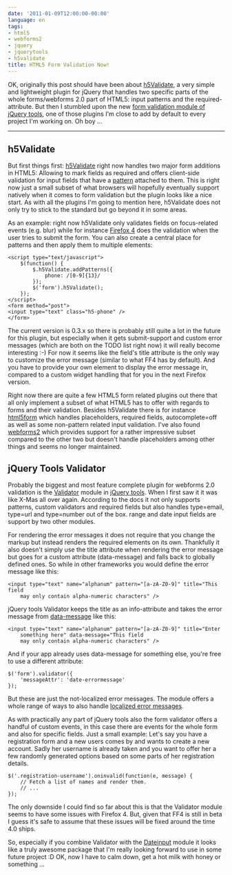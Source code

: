 ```yaml
---
date: '2011-01-09T12:00:00-00:00'
language: en
tags:
- html5
- webforms2
- jquery
- jquerytools
- h5validate
title: HTML5 Form Validation Now!
---
```



OK, originally this post should have been about [h5Validate][h5v], a very simple and
lightweight plugin for jQuery that handles two specific parts of the whole
forms/webforms 2.0 part of HTML5: input patterns and the required-attribute. But
then I stumbled upon the new [form validation module of jQuery tools][val], one of
those plugins I'm close to add by default to every project I'm working on.
Oh boy ...

-------------------------------------------------------------------------------

## h5Validate

But first things first: [h5Validate][h5v] right now
handles two major form additions in HTML5: Allowing to mark fields as required
and offers client-side validation for input fields that have a [pattern][pat]
attached to them.  This is right now just a small subset of what browsers
will hopefully eventually support natively when it comes to form validation
but the plugin looks like a nice start. As with all the plugins I'm going to
mention here, h5Validate does not only try to stick to the standard but go
beyond it in some areas.

As an example: right now h5Validate only validates fields on focus-related
events (e.g. blur) while for instance [Firefox 4][ff4] does the validation
when the user tries to submit the form. You can also create a central place
for patterns and then apply them to multiple elements:
    
    <script type="text/javascript">
        $(function() {
            $.h5Validate.addPatterns({
                phone: /[0-9]{13}/
            });
            $('form').h5Validate();
        });
    </script>
    <form method="post">
    <input type="text" class="h5-phone" />
    </form>

The current version is 0.3.x so there is probably still quite a lot in the
future for this plugin, but especially when it gets submit-support and custom
error messages (which are both on the TODO list right now) it will really
become interesting :-) For now it seems like the field's title attribute is
the only way to customize the error message (similar to what FF4 has by
default). And you have to provide your own element to display the error
message in, compared to a custom widget handling that for you in the next
Firefox version.

Right now there are quite a few HTML5 form related plugins out there that all
only implement a subset of what HTML5 has to offer with regards to forms and
their validation. Besides h5Validate there is for instance [html5form][h5f] which
handles placeholders, required fields, autocomplete=off as well as some
non-pattern related input validation. I've also found [webforms2][wf2] which
provides support for a rather impressive subset compared to the other two but
doesn't handle placeholders among other things and seems no longer maintained.

## jQuery Tools Validator

Probably the biggest and most feature complete plugin for webforms 2.0
validation is the [Validator][val] module in [jQuery tools][jqt]. When I first saw it it
was like X-Mas all over again. According to the docs it not only supports
patterns, custom validators and required fields but also handles type=email,
type=url and type=number out of the box.  range and date input fields are
support by two other modules.

For rendering the error messages it does not require that you change the
markup but instead renders the required elements on its own. Thankfully it
also doesn't simply use the title attribute when rendering the error message
but goes for a custom attribute (data-message) and falls back to globally
defined ones. So while in other frameworks you would define the error message
like this:
    
    <input type="text" name="alphanum" pattern="[a-zA-Z0-9]" title="This field
        may only contain alpha-numeric characters" />

jQuery tools Validator keeps the title as an info-attribute and takes the
error message from [data-message][dm] like this:
    
    <input type="text" name="alphanum" pattern="[a-zA-Z0-9]" title="Enter
        something here" data-message="This field
        may only contain alpha-numeric characters" />

And if your app already uses data-message for something else, you're free to
use a different attribute:
    
    $('form').validator({
        'messageAttr': 'date-errormessage'
    });

But these are just the not-localized error messages. The module offers a whole
range of ways to also handle [localized error messages][jtl].

As with practically any part of jQuery tools also the form validator offers a
handful of custom events, in this case there are events for the whole form and
also for specific fields. Just a small example: Let's say you have a
registration form and a new users comes by and wants to create a new account.
Sadly her username is already taken and you want to offer her a few randomly
generated options based on some parts of her registration details.
    
    $('.registration-username').oninvalid(function(e, message) {
        // Fetch a list of names and render them.
        // ...
    });

The only downside I could find so far about this is that the Validator module
seems to have some issues with Firefox 4. But, given that FF4 is still in beta
I guess it's safe to assume that these issues will be fixed around the time
4.0 ships.

So, especially if you combine Validator with the [Dateinput][di] module it looks like a
truly awesome package that I'm really looking forward to use in some future
project :D OK, now I have to calm down, get a hot milk with honey or something
...

[h5v]: https://github.com/dilvie/h5Validate
[ff4]: http://blog.oldworld.fr/index.php?post/2010/11/17/HTML5-Forms-Validation-in-Firefox-4
[pat]: http://www.whatwg.org/specs/web-forms/current-work/#the-pattern
[h5f]: http://www.matiasmancini.com.ar/jquery-plugin-ajax-form-validation-html5.html
[wf2]: http://code.google.com/p/jquery-webforms-2/
[jqt]: http://flowplayer.org/tools/index.html
[di]: http://flowplayer.org/tools/dateinput/index.html
[dm]: http://flowplayer.org/tools/validator/index.html#input_message
[val]: http://flowplayer.org/tools/validator/index.html
[jtl]: http://flowplayer.org/tools/validator/index.html#localization
